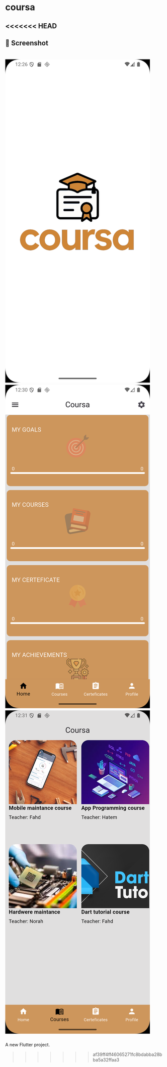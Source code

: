 # coursa
<<<<<<< HEAD
---
## 📸 Screenshot
![App Screenshot](assets/screenshots/1.png)
![App Screenshot](assets/screenshots/2.png)
![App Screenshot](assets/screenshots/3.png)
=======

A new Flutter project.
>>>>>>> af39ff4ff46065271fc8bdabba28bba5a32ffaa3
